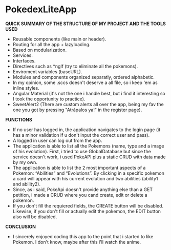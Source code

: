 # PokedexLiteApp
**QUICK SUMMARY OF THE STRUCTURE OF MY PROJECT AND THE TOOLS USED**
- Reusable components (like main or header).
- Routing for all the app + lazyloading.
- Based on modularization.
- Services.
- Interfaces.
- Directives such as *ngIf (try to eliminate all the pokemons).
- Enviroment variables (baseURL).
- Modules and components organized separatly, ordered alphabetic.
- In my opinion, some .sccs doesn't deserve a all file, so i keep 'em as inline styles.
- Angular Material (it's not the one i handle best, but i find it interesting so I took the opportunity to practice).
- SweetAlert2 (There are custom alerts all over the app, being my fav the one you got by pressing "Atrápalos ya!" in the register page).

**FUNCTIONS**
- If no user has logged in, the application navigates to the login page (it has a minor validation if u don't input the correct user and pass).
- A logged in user can log out from the app.
- The application is able to list all the Pokemons (name, type and a image of his evolution). First, i tried to use GlobalDatabase but since the service doesn't work, i used PokeAPI plus a static CRUD with data made by my own.
- The application is able to list the 2 most important aspects of a Pokemon: “Abilities” and “Evolutions”. By clicking in a specific pokemon a card will appear with his current evolution and two abilities (ability1 and ability2).
- Since, as i said, PokeApi doesn't provide anything else than a GET petition, i made a CRUD where you cand create, edit or delete a pokemon.
- If you don't fill the requiered fields, the CREATE button will be disabled. Likewise, if you don't fill or actually edit the pokemon, the EDIT button also will be disabled.

**CONCLUSION** 
- I sincerely enjoyed coding this app to the point that i started to like Pokemon. I don't know, maybe after this i'll watch the anime.
